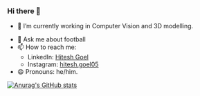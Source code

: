 ### Hi there 👋

- 🔭 I’m currently working in Computer Vision and 3D modelling.
<!-- - 🌱 I’m currently learning ... -->
<!-- - 👯 I’m looking to collaborate on ... -->
<!-- - 🤔 I’m looking for help with ... -->
- 💬 Ask me about football
- 📫 How to reach me: 
  - LinkedIn: [Hitesh Goel](https://www.linkedin.com/in/hitesh-goel-6537621bb/)
  - Instagram: [hitesh.goel05](https://www.instagram.com/hitesh.goel05/)
  <!-- - Twitter: [hitesh](https://twitter.com/mezzala_10) -->
- 😄 Pronouns: he/him.
<!-- - ⚡ Fun fact: ... -->


[![Anurag's GitHub stats](https://github-readme-stats.vercel.app/api?username=hitesh05&show_icons=true&theme=radical)](https://github.com/anuraghazra/github-readme-stats)
